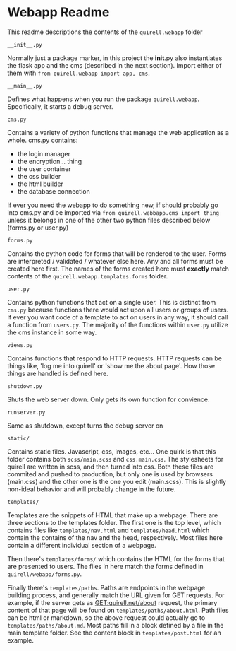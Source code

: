 # Webapp Readme

This readme descriptions the contents of the `quirell.webapp` folder

    __init__.py

Normally just a package marker, in this project the __init__.py also instantiates the flask app and the cms (described in the next section). Import either of them with `from quirell.webapp import app, cms`.

    __main__.py

Defines what happens when you run the package `quirell.webapp`. Specifically, it starts a debug server.

    cms.py

Contains a variety of python functions that manage the web application as a whole. cms.py contains:

* the login manager
* the encryption... thing
* the user container
* the css builder
* the html builder
* the database connection

If ever you need the webapp to do something new, if should probably go into cms.py and be imported via `from quirell.webbapp.cms import thing` unless it belongs in one of the other two python files described below (forms.py or user.py)

    forms.py

Contains the python code for forms that will be rendered to the user. Forms are interpreted / validated / whatever else here. Any and all forms must be created here first. The names of the forms created here must **exactly** match contents of the `quirell.webapp.templates.forms` folder.

    user.py

Contains python functions that act on a single user. This is distinct from `cms.py` because functions there would act upon all users or groups of users. If ever you want code of a template to act on users in any way, it should call a function from `users.py`. The majority of the functions within `user.py` utilize the cms instance in some way.

    views.py

Contains functions that respond to HTTP requests. HTTP requests can be things like, 'log me into quirell' or 'show me the about page'. How those things are handled is defined here.

    shutdown.py

Shuts the web server down. Only gets its own function for convience.

    runserver.py

Same as shutdown, except turns the debug server on

    static/

Contains static files. Javascript, css, images, etc... One quirk is that this folder contains both `scss/main.scss` and `css.main.css`. The stylesheets for quirell are written in scss, and then turned into css. Both these files are commited and pushed to production, but only one is used by browsers (main.css) and the other one is the one you edit (main.scss). This is slightly non-ideal behavior and will probably change in the future.

    templates/

Templates are the snippets of HTML that make up a webpage. There are three sections to the templates folder. The first one is the top level, which contains files like `templates/nav.html` and `templates/head.html` which contain the contains of the nav and the head, respectively. Most files here contain a different individual section of a webpage.

Then there's `templates/forms/` which contains the HTML for the forms that are presented to users. The files in here match the forms defined in `quirell/webapp/forms.py`.

Finally there's `templates/paths`. Paths are endpoints in the webpage building process, and generally match the URL given for GET requests. For example, if the server gets as <GET:quirell.net/about> request, the primary content of that page will be found on `templates/paths/about.html`. Path files can be html or markdown, so the above request could actually go to `templates/paths/about.md`. Most paths fill in a block defined by a file in the main template folder. See the content block in `templates/post.html` for an example.
